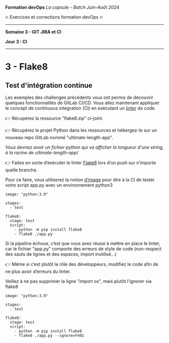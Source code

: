 **Formation devOps**
_La capsule - Batch Juin-Août 2024_

:fire: Exercices et corrections formation devOps :fire:

---

**Semaine 3 - GIT JIRA et CI**

**Jour 3 : CI**

---

# 3 - Flake8

## Test d'intégration continue 

Les exemples des challenges précédents vous ont permis de découvrir quelques fonctionnalités de GitLab CI/CD. 
Vous allez maintenant appliquer le concept de continuous intégration (CI) en exécutant 
un [linter](https://mindsers.blog/fr/post/linting-good-practices/) de code.

👉 Récupérez la ressource "flake8.zip" ci-joint.

👉 Récupérez le projet Python dans les ressources et hébergez-le sur un nouveau repo GitLab nommé "ultimate-length-app".

_Vous devriez avoir un fichier python qui va afficher la longueur d'une string, à la racine de ultimate-length-app/_

👉 Faites en sorte d’exécuter le linter [Flake8](https://flake8.pycqa.org/) lors d’un push sur n’importe quelle branche.

Pour ce faire, vous utiliserez la notion [d’image](https://docs.gitlab.com/ee/ci/docker/using_docker_images.html) pour dire à la CI de tester votre script app.py avec un environnement python3

```
image: "python:3.9"

stages:
  - test

flake8:
  stage: test
  script:
    - python -m pip install flake8
    - flake8 ./app.py
```

Si la pipeline échoue, c’est que vous avez réussi à mettre en place le linter, car le fichier "app.py" comporte des erreurs de style de code (non-respect des sauts de lignes et des espaces, import inutilisé…)

👉 Même si c’est plutôt le rôle des développeurs, modifiez le code afin de ne plus avoir d’erreurs du linter.

Veillez à ne pas supprimer la ligne "import os", mais plutôt l’ignorer via flake8


```
image: "python:3.9"

stages:
  - test

flake8:
  stage: test
  script:
    - python -m pip install flake8
    - flake8 ./app.py --ignore=F401
```

